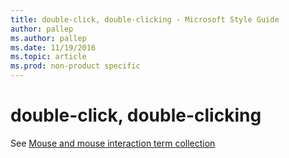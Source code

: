 ```yaml
---
title: double-click, double-clicking - Microsoft Style Guide
author: pallep
ms.author: pallep
ms.date: 11/19/2016
ms.topic: article
ms.prod: non-product specific
---
```


# double-click, double-clicking

See [Mouse and mouse interaction term collection](/style-guide/a-z-word-list-term-collections/term-collections/mouse-mouse-interaction-terms)

